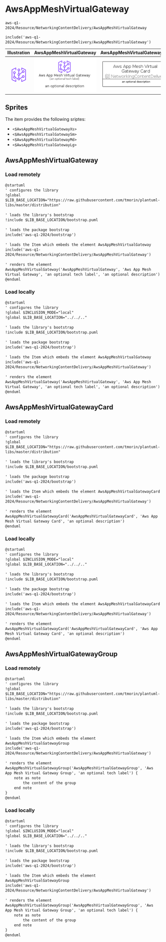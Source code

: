 # AwsAppMeshVirtualGateway


```text
aws-q1-2024/Resource/NetworkingContentDelivery/AwsAppMeshVirtualGateway
```

```text
include('aws-q1-2024/Resource/NetworkingContentDelivery/AwsAppMeshVirtualGateway')
```



| Illustration | AwsAppMeshVirtualGateway | AwsAppMeshVirtualGatewayCard | AwsAppMeshVirtualGatewayGroup |
| :---: | :---: | :---: | :---: |
| ![illustration for Illustration](../../../aws-q1-2024/Resource/NetworkingContentDelivery/AwsAppMeshVirtualGateway.png) | ![illustration for AwsAppMeshVirtualGateway](../../../aws-q1-2024/Resource/NetworkingContentDelivery/AwsAppMeshVirtualGateway.Local.png) | ![illustration for AwsAppMeshVirtualGatewayCard](../../../aws-q1-2024/Resource/NetworkingContentDelivery/AwsAppMeshVirtualGatewayCard.Local.png) | ![illustration for AwsAppMeshVirtualGatewayGroup](../../../aws-q1-2024/Resource/NetworkingContentDelivery/AwsAppMeshVirtualGatewayGroup.Local.png) |



## Sprites
The item provides the following sriptes:

- `<$AwsAppMeshVirtualGatewayXs>`
- `<$AwsAppMeshVirtualGatewaySm>`
- `<$AwsAppMeshVirtualGatewayMd>`
- `<$AwsAppMeshVirtualGatewayLg>`





## AwsAppMeshVirtualGateway

### Load remotely
```plantuml
@startuml
' configures the library
!global $LIB_BASE_LOCATION="https://raw.githubusercontent.com/tmorin/plantuml-libs/master/distribution"

' loads the library's bootstrap
!include $LIB_BASE_LOCATION/bootstrap.puml

' loads the package bootstrap
include('aws-q1-2024/bootstrap')

' loads the Item which embeds the element AwsAppMeshVirtualGateway
include('aws-q1-2024/Resource/NetworkingContentDelivery/AwsAppMeshVirtualGateway')

' renders the element
AwsAppMeshVirtualGateway('AwsAppMeshVirtualGateway', 'Aws App Mesh Virtual Gateway', 'an optional tech label', 'an optional description')
@enduml
```

### Load locally
```plantuml
@startuml
' configures the library
!global $INCLUSION_MODE="local"
!global $LIB_BASE_LOCATION="../../.."

' loads the library's bootstrap
!include $LIB_BASE_LOCATION/bootstrap.puml

' loads the package bootstrap
include('aws-q1-2024/bootstrap')

' loads the Item which embeds the element AwsAppMeshVirtualGateway
include('aws-q1-2024/Resource/NetworkingContentDelivery/AwsAppMeshVirtualGateway')

' renders the element
AwsAppMeshVirtualGateway('AwsAppMeshVirtualGateway', 'Aws App Mesh Virtual Gateway', 'an optional tech label', 'an optional description')
@enduml
```

## AwsAppMeshVirtualGatewayCard

### Load remotely
```plantuml
@startuml
' configures the library
!global $LIB_BASE_LOCATION="https://raw.githubusercontent.com/tmorin/plantuml-libs/master/distribution"

' loads the library's bootstrap
!include $LIB_BASE_LOCATION/bootstrap.puml

' loads the package bootstrap
include('aws-q1-2024/bootstrap')

' loads the Item which embeds the element AwsAppMeshVirtualGatewayCard
include('aws-q1-2024/Resource/NetworkingContentDelivery/AwsAppMeshVirtualGateway')

' renders the element
AwsAppMeshVirtualGatewayCard('AwsAppMeshVirtualGatewayCard', 'Aws App Mesh Virtual Gateway Card', 'an optional description')
@enduml
```

### Load locally
```plantuml
@startuml
' configures the library
!global $INCLUSION_MODE="local"
!global $LIB_BASE_LOCATION="../../.."

' loads the library's bootstrap
!include $LIB_BASE_LOCATION/bootstrap.puml

' loads the package bootstrap
include('aws-q1-2024/bootstrap')

' loads the Item which embeds the element AwsAppMeshVirtualGatewayCard
include('aws-q1-2024/Resource/NetworkingContentDelivery/AwsAppMeshVirtualGateway')

' renders the element
AwsAppMeshVirtualGatewayCard('AwsAppMeshVirtualGatewayCard', 'Aws App Mesh Virtual Gateway Card', 'an optional description')
@enduml
```

## AwsAppMeshVirtualGatewayGroup

### Load remotely
```plantuml
@startuml
' configures the library
!global $LIB_BASE_LOCATION="https://raw.githubusercontent.com/tmorin/plantuml-libs/master/distribution"

' loads the library's bootstrap
!include $LIB_BASE_LOCATION/bootstrap.puml

' loads the package bootstrap
include('aws-q1-2024/bootstrap')

' loads the Item which embeds the element AwsAppMeshVirtualGatewayGroup
include('aws-q1-2024/Resource/NetworkingContentDelivery/AwsAppMeshVirtualGateway')

' renders the element
AwsAppMeshVirtualGatewayGroup('AwsAppMeshVirtualGatewayGroup', 'Aws App Mesh Virtual Gateway Group', 'an optional tech label') {
    note as note
        the content of the group
    end note
}
@enduml
```

### Load locally
```plantuml
@startuml
' configures the library
!global $INCLUSION_MODE="local"
!global $LIB_BASE_LOCATION="../../.."

' loads the library's bootstrap
!include $LIB_BASE_LOCATION/bootstrap.puml

' loads the package bootstrap
include('aws-q1-2024/bootstrap')

' loads the Item which embeds the element AwsAppMeshVirtualGatewayGroup
include('aws-q1-2024/Resource/NetworkingContentDelivery/AwsAppMeshVirtualGateway')

' renders the element
AwsAppMeshVirtualGatewayGroup('AwsAppMeshVirtualGatewayGroup', 'Aws App Mesh Virtual Gateway Group', 'an optional tech label') {
    note as note
        the content of the group
    end note
}
@enduml
```

